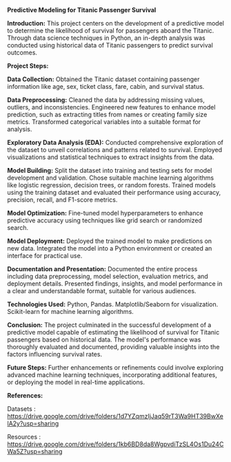 **Predictive Modeling for Titanic Passenger Survival**

**Introduction:**
This project centers on the development of a predictive model to determine the likelihood of survival for passengers aboard the Titanic. Through data science techniques in Python, an in-depth analysis was conducted using historical data of Titanic passengers to predict survival outcomes.

**Project Steps:**

**Data Collection:**
Obtained the Titanic dataset containing passenger information like age, sex, ticket class, fare, cabin, and survival status.

**Data Preprocessing:**
Cleaned the data by addressing missing values, outliers, and inconsistencies.
Engineered new features to enhance model prediction, such as extracting titles from names or creating family size metrics.
Transformed categorical variables into a suitable format for analysis.

**Exploratory Data Analysis (EDA):**
Conducted comprehensive exploration of the dataset to unveil correlations and patterns related to survival.
Employed visualizations and statistical techniques to extract insights from the data.

**Model Building:**
Split the dataset into training and testing sets for model development and validation.
Chose suitable machine learning algorithms like logistic regression, decision trees, or random forests.
Trained models using the training dataset and evaluated their performance using accuracy, precision, recall, and F1-score metrics.

**Model Optimization:**
Fine-tuned model hyperparameters to enhance predictive accuracy using techniques like grid search or randomized search.

**Model Deployment:**
Deployed the trained model to make predictions on new data.
Integrated the model into a Python environment or created an interface for practical use.

**Documentation and Presentation:**
Documented the entire process including data preprocessing, model selection, evaluation metrics, and deployment details.
Presented findings, insights, and model performance in a clear and understandable format, suitable for various audiences.

**Technologies Used:**
Python, Pandas.
Matplotlib/Seaborn for visualization.
Scikit-learn for machine learning algorithms.

**Conclusion:**
The project culminated in the successful development of a predictive model capable of estimating the likelihood of survival for Titanic passengers based on historical data. The model's performance was thoroughly evaluated and documented, providing valuable insights into the factors influencing survival rates.

**Future Steps:**
Further enhancements or refinements could involve exploring advanced machine learning techniques, incorporating additional features, or deploying the model in real-time applications.

**References:**

Datasets : https://drive.google.com/drive/folders/1d7YZqmzIjJaq59rT3Wa9HT39BwXelA2y?usp=sharing

Resources : https://drive.google.com/drive/folders/1kb6BD8da8WgpvdiTzSL4Os1Du24CWa5Z?usp=sharing

